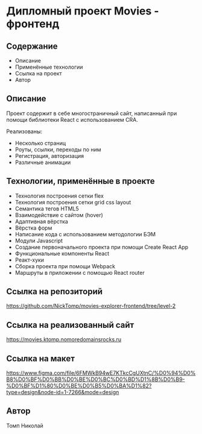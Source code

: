 # Дипломный проект Movies - фронтенд

## Содержание

* Описание
* Применённые технологии
* Ссылка на проект
* Автор

## Описание

Проект содержит в себе многостраничный сайт, написанный при помощи библиотеки React c использованием CRA.

Реализованы:

* Несколько страниц
* Роуты, ссылки, переходы по ним
* Регистрация, авторизация
* Различные анимации

## Технологии, применённые в проекте

* Технология построения сетки flex
* Технология построения сетки grid css layout
* Семантика тегов HTML5  
* Взаимодействие с сайтом (hover)
* Адаптивная вёрстка
* Вёрстка форм
* Написание кода с использованием методологии БЭМ  
* Модули Javascript
* Создание первоначального проекта при помощи Create React App
* Функциональные компоненты React
* Реакт-хуки
* Cборка проекта при помощи Webpack
* Маршруты в приложении с помощью React router

## Ссылка на репозиторий

<https://github.com/NickTomp/movies-explorer-frontend/tree/level-2>

## Ссылка на реализованный сайт

<https://movies.ktomp.nomoredomainsrocks.ru>

## Ссылка на макет

https://www.figma.com/file/6FMWkB94wE7KTkcCgUXtnC/%D0%94%D0%B8%D0%BF%D0%BB%D0%BE%D0%BC%D0%BD%D1%8B%D0%B9-%D0%BF%D1%80%D0%BE%D0%B5%D0%BA%D1%82?type=design&node-id=1-7266&mode=design

## Автор

Томп Николай
